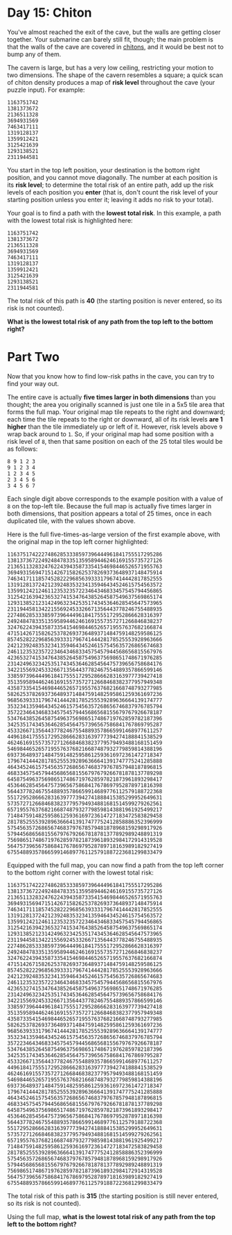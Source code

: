 # Day 15: Chiton

You've almost reached the exit of the cave, but the walls are getting closer together. Your submarine can barely still fit, though; the main problem is that the walls of the cave are covered in [chitons](https://en.wikipedia.org/wiki/Chiton), and it would be best not to bump any of them.

The cavern is large, but has a very low ceiling, restricting your motion to two dimensions. The shape of the cavern resembles a square; a quick scan of chiton density produces a map of **risk level** throughout the cave (your puzzle input). For example:

    1163751742
    1381373672
    2136511328
    3694931569
    7463417111
    1319128137
    1359912421
    3125421639
    1293138521
    2311944581

You start in the top left position, your destination is the bottom right position, and you cannot move diagonally. The number at each position is its **risk level**; to determine the total risk of an entire path, add up the risk levels of each position you **enter** (that is, don't count the risk level of your starting position unless you enter it; leaving it adds no risk to your total).

Your goal is to find a path with the **lowest total risk**. In this example, a path with the lowest total risk is highlighted here:

    1163751742
    1381373672
    2136511328
    3694931569
    7463417111
    1319128137
    1359912421
    3125421639
    1293138521
    2311944581

The total risk of this path is **40** (the starting position is never entered, so its risk is not counted).

**What is the lowest total risk of any path from the top left to the bottom right?**

# Part Two

Now that you know how to find low-risk paths in the cave, you can try to find your way out.

The entire cave is actually **five times larger in both dimensions** than you thought; the area you originally scanned is just one tile in a 5x5 tile area that forms the full map. Your original map tile repeats to the right and downward; each time the tile repeats to the right or downward, all of its risk levels **are 1 higher** than the tile immediately up or left of it. However, risk levels above `9` wrap back around to `1`. So, if your original map had some position with a risk level of `8`, then that same position on each of the 25 total tiles would be as follows:

    8 9 1 2 3
    9 1 2 3 4
    1 2 3 4 5
    2 3 4 5 6
    3 4 5 6 7

Each single digit above corresponds to the example position with a value of `8` on the top-left tile. Because the full map is actually five times larger in both dimensions, that position appears a total of 25 times, once in each duplicated tile, with the values shown above.

Here is the full five-times-as-large version of the first example above, with the original map in the top left corner highlighted:

    11637517422274862853338597396444961841755517295286
    13813736722492484783351359589446246169155735727126
    21365113283247622439435873354154698446526571955763
    36949315694715142671582625378269373648937148475914
    74634171118574528222968563933317967414442817852555
    13191281372421239248353234135946434524615754563572
    13599124212461123532357223464346833457545794456865
    31254216394236532741534764385264587549637569865174
    12931385212314249632342535174345364628545647573965
    23119445813422155692453326671356443778246755488935
    22748628533385973964449618417555172952866628316397
    24924847833513595894462461691557357271266846838237
    32476224394358733541546984465265719557637682166874
    47151426715826253782693736489371484759148259586125
    85745282229685639333179674144428178525553928963666
    24212392483532341359464345246157545635726865674683
    24611235323572234643468334575457944568656815567976
    42365327415347643852645875496375698651748671976285
    23142496323425351743453646285456475739656758684176
    34221556924533266713564437782467554889357866599146
    33859739644496184175551729528666283163977739427418
    35135958944624616915573572712668468382377957949348
    43587335415469844652657195576376821668748793277985
    58262537826937364893714847591482595861259361697236
    96856393331796741444281785255539289636664139174777
    35323413594643452461575456357268656746837976785794
    35722346434683345754579445686568155679767926678187
    53476438526458754963756986517486719762859782187396
    34253517434536462854564757396567586841767869795287
    45332667135644377824675548893578665991468977611257
    44961841755517295286662831639777394274188841538529
    46246169155735727126684683823779579493488168151459
    54698446526571955763768216687487932779859814388196
    69373648937148475914825958612593616972361472718347
    17967414442817852555392896366641391747775241285888
    46434524615754563572686567468379767857948187896815
    46833457545794456865681556797679266781878137789298
    64587549637569865174867197628597821873961893298417
    45364628545647573965675868417678697952878971816398
    56443778246755488935786659914689776112579188722368
    55172952866628316397773942741888415385299952649631
    57357271266846838237795794934881681514599279262561
    65719557637682166874879327798598143881961925499217
    71484759148259586125936169723614727183472583829458
    28178525553928963666413917477752412858886352396999
    57545635726865674683797678579481878968159298917926
    57944568656815567976792667818781377892989248891319
    75698651748671976285978218739618932984172914319528
    56475739656758684176786979528789718163989182927419
    67554889357866599146897761125791887223681299833479

Equipped with the full map, you can now find a path from the top left corner to the bottom right corner with the lowest total risk:

    11637517422274862853338597396444961841755517295286
    13813736722492484783351359589446246169155735727126
    21365113283247622439435873354154698446526571955763
    36949315694715142671582625378269373648937148475914
    74634171118574528222968563933317967414442817852555
    13191281372421239248353234135946434524615754563572
    13599124212461123532357223464346833457545794456865
    31254216394236532741534764385264587549637569865174
    12931385212314249632342535174345364628545647573965
    23119445813422155692453326671356443778246755488935
    22748628533385973964449618417555172952866628316397
    24924847833513595894462461691557357271266846838237
    32476224394358733541546984465265719557637682166874
    47151426715826253782693736489371484759148259586125
    85745282229685639333179674144428178525553928963666
    24212392483532341359464345246157545635726865674683
    24611235323572234643468334575457944568656815567976
    42365327415347643852645875496375698651748671976285
    23142496323425351743453646285456475739656758684176
    34221556924533266713564437782467554889357866599146
    33859739644496184175551729528666283163977739427418
    35135958944624616915573572712668468382377957949348
    43587335415469844652657195576376821668748793277985
    58262537826937364893714847591482595861259361697236
    96856393331796741444281785255539289636664139174777
    35323413594643452461575456357268656746837976785794
    35722346434683345754579445686568155679767926678187
    53476438526458754963756986517486719762859782187396
    34253517434536462854564757396567586841767869795287
    45332667135644377824675548893578665991468977611257
    44961841755517295286662831639777394274188841538529
    46246169155735727126684683823779579493488168151459
    54698446526571955763768216687487932779859814388196
    69373648937148475914825958612593616972361472718347
    17967414442817852555392896366641391747775241285888
    46434524615754563572686567468379767857948187896815
    46833457545794456865681556797679266781878137789298
    64587549637569865174867197628597821873961893298417
    45364628545647573965675868417678697952878971816398
    56443778246755488935786659914689776112579188722368
    55172952866628316397773942741888415385299952649631
    57357271266846838237795794934881681514599279262561
    65719557637682166874879327798598143881961925499217
    71484759148259586125936169723614727183472583829458
    28178525553928963666413917477752412858886352396999
    57545635726865674683797678579481878968159298917926
    57944568656815567976792667818781377892989248891319
    75698651748671976285978218739618932984172914319528
    56475739656758684176786979528789718163989182927419
    67554889357866599146897761125791887223681299833479

The total risk of this path is **315** (the starting position is still never entered, so its risk is not counted).

Using the full map, **what is the lowest total risk of any path from the top left to the bottom right?**